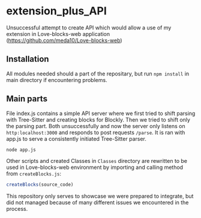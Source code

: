 # extension_plus_API
Unsuccessful attempt to create API which would allow a use of my extension in Love-blocks-web application
(https://github.com/meda10/Love-blocks-web)

## Installation
All modules needed should a part of the repositary, but run ```npm install``` in main directory if encountering problems.

## Main parts
File index.js contains a simple API server where we first tried to shift parsing with Tree-Sitter and creating blocks for Blockly.
Then we tried to shift only the parsing part. Both unsuccessfully and now the server only listens on ```http:localhost:3000``` and responds to post requests ```/parse```.
It is ran with app.js to serve a consistently initiated Tree-Sitter parser.
```bash
node app.js
```

Other scripts and created Classes in ```Classes``` directory are rewritten to be used in Love-blocks-web environment by importing and calling method from ```createBlocks.js```:
```javascript
createBlocks(source_code)
```

This repository only serves to showcase we were prepared to integrate, but did not managed because of many different issues we encountered in the process.
